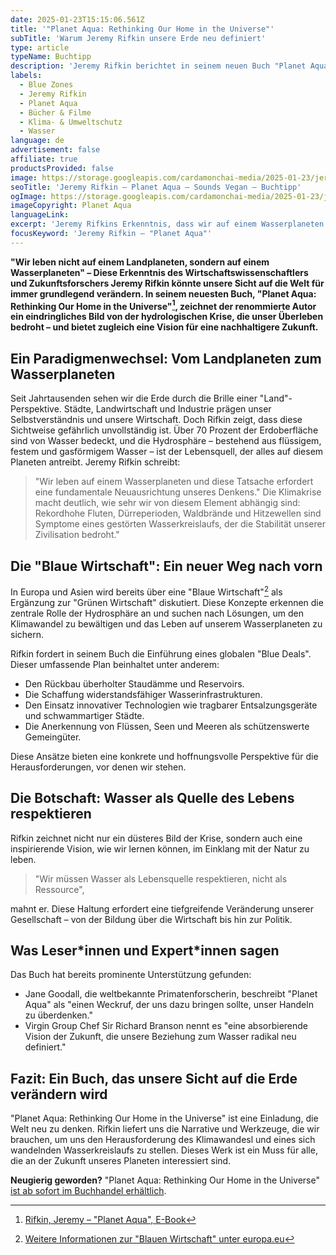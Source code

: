 ```yaml
---
date: 2025-01-23T15:15:06.561Z
title: '"Planet Aqua: Rethinking Our Home in the Universe"'
subTitle: 'Warum Jeremy Rifkin unsere Erde neu definiert'
type: article
typeName: Buchtipp
description: 'Jeremy Rifkin berichtet in seinem neuen Buch "Planet Aqua" darüber, dass wir auf einem Wasserplaneten leben – nicht auf einem Landplaneten. Erfahrt jetzt alles über seine revolutionäre Sichtweise!'
labels:
  - Blue Zones
  - Jeremy Rifkin
  - Planet Aqua
  - Bücher & Filme
  - Klima- & Umweltschutz
  - Wasser
language: de
advertisement: false
affiliate: true
productsProvided: false
image: https://storage.googleapis.com/cardamonchai-media/2025-01-23/jeremy-rifkin-planet-aqua-soundsvegan-com-jpg-imagine-081828_113048_1024_768/640.webp
seoTitle: 'Jeremy Rifkin – Planet Aqua – Sounds Vegan – Buchtipp'
ogImage: https://storage.googleapis.com/cardamonchai-media/2025-01-23/jeremy-rifkin-planet-aqua-soundsvegan-com-og-jpg-imagine-081828_0e2a41_1200_628/640.webp
imageCopyright: Planet Aqua
languageLink:
excerpt: 'Jeremy Rifkins Erkenntnis, dass wir auf einem Wasserplaneten und nicht auf einem Landplaneten leben, könnte unsere Sicht auf die Welt grundlegend verändern. In seinem neuesten Buch, "Planet Aqua: Rethinking Our Home in the Universe", zeichnet der renommierte Autor ein eindringliches Bild von der hydrologischen Krise, die unser Überleben bedroht – und bietet zugleich eine Vision für eine nachhaltigere Zukunft.'
focusKeyword: 'Jeremy Rifkin – "Planet Aqua"'
---
```


**"Wir leben nicht auf einem Landplaneten, sondern auf einem Wasserplaneten" – Diese Erkenntnis des Wirtschaftswissenschaftlers und Zukunftsforschers Jeremy Rifkin könnte unsere Sicht auf die Welt für immer grundlegend verändern. In seinem neuesten Buch, "Planet Aqua: Rethinking Our Home in the Universe"[^1], zeichnet der renommierte Autor ein eindringliches Bild von der hydrologischen Krise, die unser Überleben bedroht – und bietet zugleich eine Vision für eine nachhaltigere Zukunft.**

## Ein Paradigmenwechsel: Vom Landplaneten zum Wasserplaneten

Seit Jahrtausenden sehen wir die Erde durch die Brille einer "Land"-Perspektive. Städte, Landwirtschaft und Industrie prägen unser Selbstverständnis und unsere Wirtschaft. Doch Rifkin zeigt, dass diese Sichtweise gefährlich unvollständig ist. Über 70 Prozent der Erdoberfläche sind von Wasser bedeckt, und die Hydrosphäre – bestehend aus flüssigem, festem und gasförmigem Wasser – ist der Lebensquell, der alles auf diesem Planeten antreibt. Jeremy Rifkin schreibt:

> "Wir leben auf einem Wasserplaneten und diese Tatsache erfordert eine fundamentale Neuausrichtung unseres Denkens." Die Klimakrise macht deutlich, wie sehr wir von diesem Element abhängig sind: Rekordhohe Fluten, Dürreperioden, Waldbrände und Hitzewellen sind Symptome eines gestörten Wasserkreislaufs, der die Stabilität unserer Zivilisation bedroht."

## Die "Blaue Wirtschaft": Ein neuer Weg nach vorn

In Europa und Asien wird bereits über eine "Blaue Wirtschaft"[^2] als Ergänzung zur "Grünen Wirtschaft" diskutiert. Diese Konzepte erkennen die zentrale Rolle der Hydrosphäre an und suchen nach Lösungen, um den Klimawandel zu bewältigen und das Leben auf unserem Wasserplaneten zu sichern.

Rifkin fordert in seinem Buch die Einführung eines globalen "Blue Deals". Dieser umfassende Plan beinhaltet unter anderem:

- Den Rückbau überholter Staudämme und Reservoirs.
- Die Schaffung widerstandsfähiger Wasserinfrastrukturen.
- Den Einsatz innovativer Technologien wie tragbarer Entsalzungsgeräte und schwammartiger Städte.
- Die Anerkennung von Flüssen, Seen und Meeren als schützenswerte Gemeingüter.

Diese Ansätze bieten eine konkrete und hoffnungsvolle Perspektive für die Herausforderungen, vor denen wir stehen.

## Die Botschaft: Wasser als Quelle des Lebens respektieren

Rifkin zeichnet nicht nur ein düsteres Bild der Krise, sondern auch eine inspirierende Vision, wie wir lernen können, im Einklang mit der Natur zu leben.

> "Wir müssen Wasser als Lebensquelle respektieren, nicht als Ressource",

mahnt er. Diese Haltung erfordert eine tiefgreifende Veränderung unserer Gesellschaft – von der Bildung über die Wirtschaft bis hin zur Politik.

## Was Leser\*innen und Expert\*innen sagen

Das Buch hat bereits prominente Unterstützung gefunden:

- Jane Goodall, die weltbekannte Primatenforscherin, beschreibt "Planet Aqua" als "einen Weckruf, der uns dazu bringen sollte, unser Handeln zu überdenken."
- Virgin Group Chef Sir Richard Branson nennt es "eine absorbierende Vision der Zukunft, die unsere Beziehung zum Wasser radikal neu definiert."

## Fazit: Ein Buch, das unsere Sicht auf die Erde verändern wird

"Planet Aqua: Rethinking Our Home in the Universe" ist eine Einladung, die Welt neu zu denken. Rifkin liefert uns die Narrative und Werkzeuge, die wir brauchen, um uns den Herausforderung des Klimawandesl und eines sich wandelnden Wasserkreislaufs zu stellen. Dieses Werk ist ein Muss für alle, die an der Zukunft unseres Planeten interessiert sind.

**Neugierig geworden?** "Planet Aqua: Rethinking Our Home in the Universe" [ist ab sofort im Buchhandel erhältlich](https://clk.tradedoubler.com/click?p=324630&a=3338415&epi=SoundsVegan&url=https%3A%2F%2Fwww.ebook.de%2Fde%2Fproduct%2F47919545%2Fjeremy_rifkin_planet_aqua.html).

[^1]: [Rifkin, Jeremy – "Planet Aqua", E-Book](https://clk.tradedoubler.com/click?p=324630&a=3338415&epi=SoundsVegan&url=https%3A%2F%2Fwww.ebook.de%2Fde%2Fproduct%2F47929592%2Fjeremy_rifkin_planet_aqua.html)
[^2]: [Weitere Informationen zur "Blauen Wirtschaft" unter europa.eu](https://europa.eu)
